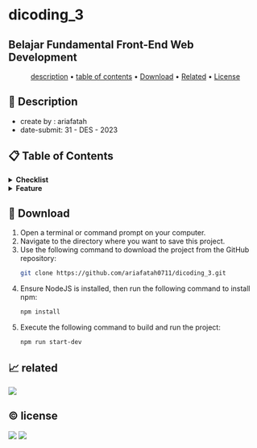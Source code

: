 # dicoding_3
## Belajar Fundamental Front-End Web Development

<p align="center">
  <a href="#description">description</a> •
  <a href="#table-of-contents">table of contents</a> •
  <a href="#download">Download</a> •
  <a href="#related">Related</a> •
  <a href="#license">License</a>
</p>

<p id="description"></p>

## 🚀 Description
- create by  : ariafatah
- date-submit: 31 - DES - 2023

<p id="table-of-contents"></p>

## 📋 Table of Contents
<details>
  <summary><b>Checklist</b></summary>
  
  - [✔️] Utilizes ES6 standard for JavaScript code.
  - [✔️] Implements at least one custom element.
  - [✔️] Uses Webpack as a module bundler for the production stage.
  - [✔️] Leverages Webpack as the development environment for the project.
  - [✔️] Utilizes an API with AJAX concepts to dynamically display data in the created application.
</details>

<details>
  <summary><b>Feature</b></summary>

  - Initial Loading: The web loads only during the initial visit to enhance user experience.
  - Data Retrieval and Storage: Utilizes API calls to fetch data, Data is stored efficiently in session storage for improved performance.
  - Anime, Manga, and Character Search: Users can easily search for anime, manga, or characters by name.
  - Section Pages: Organized section pages for anime, manga, characters, top anime, and more.
  - Search History: Features a search history to track previous searches for user convenience.
  - Data Reset: A handy "Reset Data" feature is available in the footer for quick data reset
</details>

<p id="download"></p>

## 🔨 Download

1. Open a terminal or command prompt on your computer.
2. Navigate to the directory where you want to save this project.
3. Use the following command to download the project from the GitHub repository:
   ```sh
   git clone https://github.com/ariafatah0711/dicoding_3.git
   ```
4. Ensure NodeJS is installed, then run the following command to install npm:
   ```sh
   npm install
   ```
5. Execute the following command to build and run the project:
   ```
   npm run start-dev
   ```

<p id="related"></p>

## 📈 related
<a href="https://ariafatah0711.github.io/dicoding_2/" alt="DEMO"><img src="https://img.shields.io/static/v1?style=for-the-badge&label=DEMO&message=WEB&color=000000"></a>

<p id="license"></p>

## ©️ license
<a href="https://github.com/ariafatah0711" alt="CREATED"><img src="https://img.shields.io/static/v1?style=for-the-badge&label=CREATED%20BY&message=ariafatah0711&color=000000"></a>
<a href="https://github.com/ariafatah0711/dicoding_3/blob/main/LICENSE" alt="LICENSE"><img src="https://img.shields.io/static/v1?style=for-the-badge&label=LICENSE&message=APACHE&color=000000"></a>

